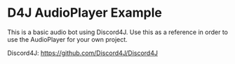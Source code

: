 # D4J AudioPlayer Example

This is a basic audio bot using Discord4J.
Use this as a reference in order to use the AudioPlayer for your own project.

Discord4J: https://github.com/Discord4J/Discord4J
